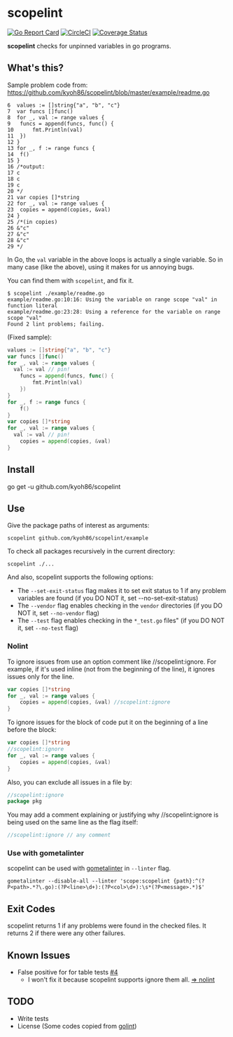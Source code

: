 # scopelint

[![Go Report Card](https://goreportcard.com/badge/github.com/kyoh86/scopelint)](https://goreportcard.com/report/github.com/kyoh86/scopelint)
[![CircleCI](https://img.shields.io/circleci/project/github/kyoh86/scopelint.svg)](https://circleci.com/gh/kyoh86/scopelint)
[![Coverage Status](https://img.shields.io/codecov/c/github/kyoh86/scopelint.svg)](https://codecov.io/gh/kyoh86/scopelint)

**scopelint** checks for unpinned variables in go programs.

## What's this?

Sample problem code from: https://github.com/kyoh86/scopelint/blob/master/example/readme.go

```
6  values := []string{"a", "b", "c"}
7  var funcs []func()
8  for _, val := range values {
9  	funcs = append(funcs, func() {
10 		fmt.Println(val)
11 	})
12 }
13 for _, f := range funcs {
14 	f()
15 }
16 /*output:
17 c
18 c
19 c
20 */
21 var copies []*string
22 for _, val := range values {
23 	copies = append(copies, &val)
24 }
25 /*(in copies)
26 &"c"
27 &"c"
28 &"c"
29 */
```

In Go, the `val` variable in the above loops is actually a single variable.
So in many case (like the above), using it makes for us annoying bugs.

You can find them with `scopelint`, and fix it.

```
$ scopelint ./example/readme.go
example/readme.go:10:16: Using the variable on range scope "val" in function literal
example/readme.go:23:28: Using a reference for the variable on range scope "val"
Found 2 lint problems; failing.
```

(Fixed sample):

```go
values := []string{"a", "b", "c"}
var funcs []func()
for _, val := range values {
  val := val // pin!
	funcs = append(funcs, func() {
		fmt.Println(val)
	})
}
for _, f := range funcs {
	f()
}
var copies []*string
for _, val := range values {
  val := val // pin!
	copies = append(copies, &val)
}
```

## Install

go get -u github.com/kyoh86/scopelint

## Use

Give the package paths of interest as arguments:

```
scopelint github.com/kyoh86/scopelint/example
```

To check all packages recursively in the current directory:

```
scopelint ./...
```

And also, scopelint supports the following options:

* The `--set-exit-status` flag makes it to set exit status to 1 if any problem variables are found (if you DO NOT it, set --no-set-exit-status)
* The `--vendor` flag enables checking in the `vendor` directories (if you DO NOT it, set `--no-vendor` flag)
* The `--test` flag enables checking in the `*_test.go` files" (if you DO NOT it, set `--no-test` flag)

### Nolint

To ignore issues from use an option comment like //scopelint:ignore.
For example, if it's used inline (not from the beginning of the line), it ignores issues only for the line.

```go
var copies []*string
for _, val := range values {
	copies = append(copies, &val) //scopelint:ignore
}
```

To ignore issues for the block of code put it on the beginning of a line before the block:

```go
var copies []*string
//scopelint:ignore
for _, val := range values {
	copies = append(copies, &val)
}
```

Also, you can exclude all issues in a file by:

```go
//scopelint:ignore
package pkg
```

You may add a comment explaining or justifying why //scopelint:ignore is being used on the same line as the flag itself:

```go
//scopelint:ignore // any comment
```

### Use with gometalinter

scopelint can be used with [gometalinter](https://github.com/alecthomas/gometalinter) in `--linter` flag.

`gometalinter --disable-all --linter 'scope:scopelint {path}:^(?P<path>.*?\.go):(?P<line>\d+):(?P<col>\d+):\s*(?P<message>.*)$'`

## Exit Codes

scopelint returns 1 if any problems were found in the checked files.
It returns 2 if there were any other failures.

## Known Issues

- False positive for for table tests [#4](https://github.com/kyoh86/scopelint/issues/4)
    - I won't fix it because scopelint supports ignore them all. [=> nolint](#Nolint)

## TODO

- Write tests
- License (Some codes copied from [golint](https://github.com/golang/lint))
